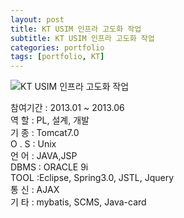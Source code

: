 ```yaml
---
layout: post
title: KT USIM 인프라 고도화 작업
subtitle: KT USIM 인프라 고도화 작업
categories: portfolio
tags: [portfolio, KT]
---
```

![KT USIM 인프라 고도화 작업](..\assets\images\portfolio\kt.jpg)  

참여기간 : 2013.01 ~ 2013.06  
역 할 : PL, 설계, 개발  
기 종 : Tomcat7.0  
O . S : Unix  
언 어 : JAVA,JSP  
DBMS : ORACLE 9i  
TOOL :Eclipse, Spring3.0, JSTL, Jquery  
통 신 : AJAX  
기 타 : mybatis, SCMS, Java-card  
